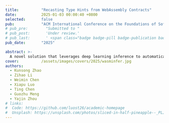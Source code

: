 ```yaml
---
title:          "Recasting Type Hints from WebAssembly Contracts"
date:           2025-01-03 00:00:40 +0800
selected:       false
pub:            "ACM International Conference on the Foundations of Software Engineering (FSE)"
# pub_pre:        "Submitted to "
# pub_post:       'Under review.'
# pub_last:       ' <span class="badge badge-pill badge-publication badge-success">Spotlight</span>'
pub_date:       "2025"

abstract: >-
  A novel solution that leverages deep learning inference to automatically recover high-level parameter and return types from WebAssembly contracts.
cover:          /assets/images/covers/2025/wasminfer.jpg
authors:
  - Kunsong Zhao
  - Zihao Li
  - Weimin Chen
  - Xiapu Luo
  - Ting Chen
  - Guozhu Meng
  - Yajin Zhou
# links:
#  Code: https://github.com/luost26/academic-homepage
#  Unsplash: https://unsplash.com/photos/sliced-in-half-pineapple--_PLJZmHZzk
---
```

